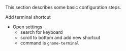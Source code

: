 This section describes some basic configuration steps.

Add terminal shortcut

* Open settings
  * search for keyboard
  * scroll to bottom and add new shortcut
  * command is `gnome-terminal`